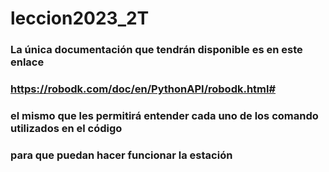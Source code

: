 # leccion2023_2T

### La única documentación que tendrán disponible es en este enlace
### https://robodk.com/doc/en/PythonAPI/robodk.html#
### el mismo que les permitirá entender cada uno de los comando utilizados en el código 
### para que puedan hacer funcionar la estación
